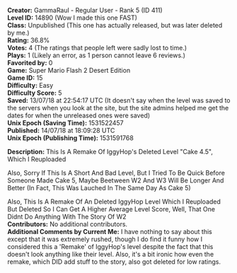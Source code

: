 **Creator:** GammaRaul - Regular User - Rank 5 (ID 411) <br>
**Level ID:** 14890 (Wow I made this one FAST) <br>
**Class:** Unpublished (This one has actually released, but was later deleted by me.) <br>
**Rating:** 36.8% <br>
**Votes:** 4 (The ratings that people left were sadly lost to time.) <br>
**Plays:** 1 (Likely an error, as 1 person cannot leave 6 reviews.) <br>
**Favorited by:** 0 <br>
**Game:** Super Mario Flash 2 Desert Edition <br>
**Game ID:** 15 <br>
**Difficulty:** Easy <br>
**Difficulty Score:** 5 <br>
**Saved:** 13/07/18 at 22:54:17 UTC (It doesn't say when the level was saved to the servers when you look at the site, but the site admins helped me get the dates for when the unreleased ones were saved) <br>
**Unix Epoch (Saving Time):** 1531522457 <br>
**Published:** 14/07/18 at 18:09:28 UTC <br>
**Unix Epoch (Publishing Time):** 1531591768

**Description:**  This Is A Remake Of IggyHop's Deleted Level "Cake 4.5", Which I Reuploaded

Also, Sorry If This Is A Short And Bad Level, But I Tried To Be Quick Before Someone Made Cake 5, Maybe Beetween W2 And W3 Will Be Longer And Better (In Fact, This Was Lauched In The Same Day As Cake 5)

Also, This Is A Remake Of An Deleted IggyHop Level Which I Reuploaded But Deleted So I Can Get A Higher Average Level Score, Well, That One Didnt Do Anything With The Story Of W2 <br>
**Contributors:** No additional contributors. <br>
**Additional Comments by Current Me:** I have nothing to say about this except that it was extremely rushed, though I do find it funny how I considered this a 'Remake' of IggyHop's level despite the fact that this doesn't look anything like their level. Also, it's a bit ironic how even the remake, which DID add stuff to the story, also got deleted for low ratings.
